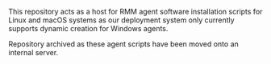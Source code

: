 This repository acts as a host for RMM agent software installation scripts for Linux and macOS systems as our deployment system only currently supports dynamic creation for Windows agents.

Repository archived as these agent scripts have been moved onto an internal server.
